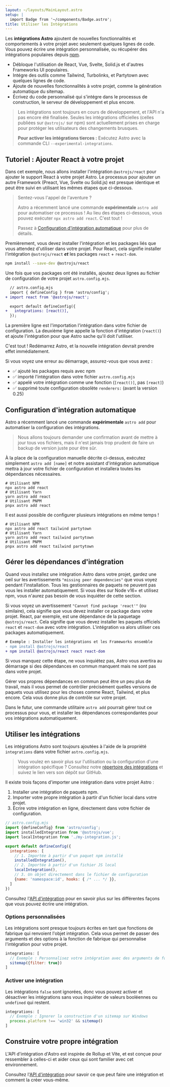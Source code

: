 ```yaml
---
layout: ~/layouts/MainLayout.astro
setup: |
  import Badge from '~/components/Badge.astro';
title: Utiliser les Intégrations
---
```


Les **intégrations Astro** ajoutent de nouvelles fonctionnalités et comportements à votre projet avec seulement quelques lignes de code. Vous pouvez écrire une intégration personnalisée, ou récupérer des intégrations populaires depuis [npm](https://www.npmjs.com/search?q=keywords%3Aastro-component&ranking=popularity).

- Débloque l'utilisation de React, Vue, Svelte, Solid.js et d'autres Frameworks UI populaires.
- Intégre des outils comme Tailwind, Turbolinks, et Partytown avec quelques lignes de code.
- Ajoute de nouvelles fonctionnalités à votre projet, comme la génération automatique du sitemap.
- Écrivez du code personnalisé qui s'intégre dans le processus de construction, le serveur de développement et plus encore.

> Les intégrations sont toujours en cours de développement, et l'API n'a pas encore été finalisée. Seules les intégrations officielles (celles publiées sur `@astrojs/` sur npm) sont actuellement prises en charge pour protéger les utilisateurs des changements brusques.
>
> **Pour activer les intégrations tierces :** Exécutez Astro avec la commande CLI `--experimental-integrations`.

## Tutoriel : Ajouter React à votre projet

Dans cet exemple, nous allons installer l'intégration `@astrojs/react` pour ajouter le support React à votre projet Astro. Le processus pour ajouter un autre Framework (Preact, Vue, Svelte ou Solid.js) est presque identique et peut être suivi en utilisant les mêmes étapes que ci-dessous.

<blockquote>
  <Badge variant="accent">Sentez-vous l'appel de l'aventure ?</Badge>

  Astro a récemment lancé une commande **expérimentale** `astro add` pour automatiser ce processus ! Au lieu des étapes ci-dessous, vous pouvez exécuter `npx astro add react`. C'est tout !

  Passez à [Configuration d'intégration automatique](#configuration-dintégration-automatique) pour plus de détails.
</blockquote>

Premièrement, vous devez installer l'intégration et les packages liés que vous attendez d'utiliser dans votre projet. Pour React, cela signifie installer l'intégration `@astrojs/react` ***et*** les packages `react` + `react-dom`.

```bash
npm install --save-dev @astrojs/react
```

Une fois que vos packages ont été installés, ajoutez deux lignes au fichier de configuration de votre projet `astro.config.mjs`.

```diff
  // astro.config.mjs
  import { defineConfig } from 'astro/config';
+ import react from '@astrojs/react';

  export default defineConfig({
+   integrations: [react()],
  });
```

La première ligne est l'importation l'intégration dans votre fichier de configuration. La deuxième ligne appelle la fonction d'intégration (`react()`) et ajoute l'intégration pour que Astro sache qu'il doit l'utiliser.

C'est tout ! Redémarrez Astro, et la nouvelle intégration devrait prendre effet immédiatement.

Si vous voyez une erreur au démarrage, assurez-vous que vous avez :

- ✅ ajouté les packages requis avec npm
- ✅ importé l'intégration dans votre fichier `astro.config.mjs`
- ✅ appelé votre intégration comme une fonction (`[react()]`, pas `[react]`)
- ✅ supprimé toute configuration obsolète `renderers:` (avant la version 0.25)

## Configuration d'intégration automatique

Astro a récemment lancé une commande **expérimentale** `astro add` pour automatiser la configuration des intégrations.

> Nous allons toujours demander une confirmation avant de mettre à jour tous vos fichiers, mais il n'est jamais trop prudent de faire un backup de version juste pour être sûr.

À la place de la configuration manuelle décrite ci-dessus, exécutez simplement `astro add [name]` et notre assistant d'intégration automatique mettra à jour votre fichier de configuration et installera toutes les dépendances nécessaires.

```shell
# Utilisant NPM
npx astro add react
# Utilisant Yarn
yarn astro add react
# Utilisant PNPM
pnpx astro add react
```

Il est aussi possible de configurer plusieurs intégrations en même temps !

```shell
# Utilisant NPM
npx astro add react tailwind partytown
# Utilisant Yarn
yarn astro add react tailwind partytown
# Utilisant PNPM
pnpx astro add react tailwind partytown
```

## Gérer les dépendances d'intégration

Quand vous installez une intégration Astro dans votre projet, gardez une oeil sur les avertissements `"missing peer dependencies"` que vous voyez pendant l'installation. Tous les gestionnaires de paquets ne peuvent pas vous les installer automatiquement. Si vous êtes sur Node v16+ et utilisez npm, vous n'aurez pas besoin de vous inquiéter de cette section.

Si vous voyez un avertissement `"Cannot find package 'react'"` (ou similaire), cela signifie que vous devez installer ce package dans votre projet. React, par exemple, est une dépendance de la paquetage `@astrojs/react`. Cela signifie que vous devez installer les paquets officiels `react` et `react-dom` avec votre intégration. L'intégration va alors utiliser ces packages automatiquement.

```diff
# Exemple : Installer les intégrations et les Frameworks ensemble
- npm install @astrojs/react
+ npm install @astrojs/react react react-dom
```

Si vous manquez cette étape, ne vous inquiétez pas, Astro vous avertira au démarrage si des dépendances en commun manquent mais ne sont pas dans votre projet.

Gérer vos propres dépendances en commun peut être un peu plus de travail, mais il vous permet de contrôler précisément quelles versions de paquets vous utilisez pour les choses comme React, Tailwind, et plus encore. Cela vous donne plus de contrôle sur votre projet.

Dans le futur, une commande utilitaire `astro add` pourrait gérer tout ce processus pour vous, et installer les dépendances correspondantes pour vos intégrations automatiquement.

## Utiliser les intégrations

Les intégrations Astro sont toujours ajoutées à l'aide de la propriété `integrations` dans votre fichier `astro.config.mjs`.

> Vous voulez en savoir plus sur l'utilisation ou la configuration d'une intégration spécifique ? Consultez notre [répertoire des intégrations](https://astro.build/integrations/) et suivez le lien vers son dépôt sur GitHub.

Il existe trois façons d'importer une intégration dans votre projet Astro :

1. Installer une intégration de paquets npm.
2. Importer votre propre intégration à partir d'un fichier local dans votre projet.
3. Écrire votre intégration en ligne, directement dans votre fichier de configuration.

```js
// astro.config.mjs
import {defineConfig} from 'astro/config';
import installedIntegration from '@astrojs/vue';
import localIntegration from './my-integration.js';

export default defineConfig({
  integrations: [
    // 1. Importée à partir d'un paquet npm installé
    installedIntegration(),
    // 2. Importée à partir d'un fichier JS local
    localIntegration(),
    // 3. Un objet directement dans le fichier de configuration
    {name: 'namespace:id', hooks: { /* ... */ }},
  ]
})
```

Consultez l'[API d'intégration](/fr/reference/integrations-reference/) pour en savoir plus sur les différentes façons que vous pouvez écrire une intégration.

### Options personnalisées

Les intégrations sont presque toujours écrites en tant que fonctions de fabrique qui renvoient l'objet intégration. Cela vous permet de passer des arguments et des options à la fonction de fabrique qui personnalise l'intégration pour votre projet.

```js
integrations: [
  // Exemple : Personnalisez votre intégration avec des arguments de fonction
  sitemap({filter: true})
]
```

### Activer une intégration

Les intégrations `false` sont ignorées, donc vous pouvez activer et désactiver les intégrations sans vous inquiéter de valeurs booléennes ou `undefined` qui restent.

```js
integrations: [
  // Exemple : Ignorer la construction d'un sitemap sur Windows
  process.platform !== 'win32' && sitemap()
]
```

## Construire votre propre intégration

L'API d'intégration d'Astro est inspirée de Rollup et Vite, et est conçue pour ressembler à celles-ci et aider ceux qui sont familier avec cet environnement.

Consultez l'[API d'intégration](/fr/reference/integrations-reference/) pour savoir ce que peut faire une intégration et comment la créer vous-même.
